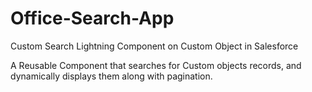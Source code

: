 # Office-Search-App
Custom Search Lightning Component on Custom Object in Salesforce

A Reusable Component that searches for Custom objects records, and dynamically displays them along with pagination. 
